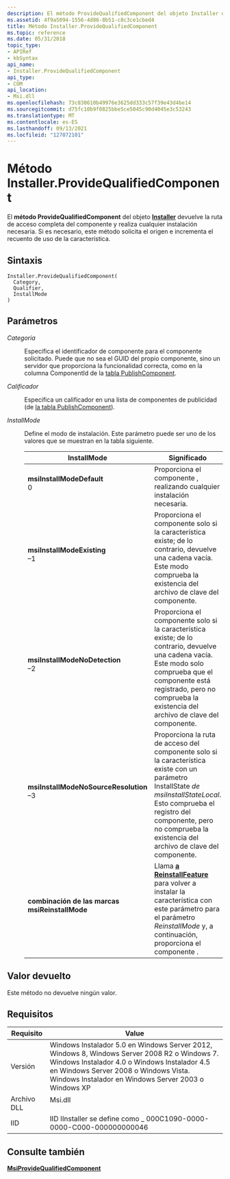 ```yaml
---
description: El método ProvideQualifiedComponent del objeto Installer devuelve la ruta de acceso completa del componente y realiza cualquier instalación necesaria. Si es necesario, este método solicita el origen e incrementa el recuento de uso de la característica.
ms.assetid: 4f9a5094-1556-4d86-8b51-c8c3ce1cbed4
title: Método Installer.ProvideQualifiedComponent
ms.topic: reference
ms.date: 05/31/2018
topic_type:
- APIRef
- kbSyntax
api_name:
- Installer.ProvideQualifiedComponent
api_type:
- COM
api_location:
- Msi.dll
ms.openlocfilehash: 73c830610b49976e3625dd333c57f39e43d4be14
ms.sourcegitcommit: d75fc10b9f0825bbe5ce5045c90d4045e3c53243
ms.translationtype: MT
ms.contentlocale: es-ES
ms.lasthandoff: 09/13/2021
ms.locfileid: "127072101"
---
```

# <a name="installerprovidequalifiedcomponent-method"></a>Método Installer.ProvideQualifiedComponent

El **método ProvideQualifiedComponent** del objeto [**Installer**](installer-object.md) devuelve la ruta de acceso completa del componente y realiza cualquier instalación necesaria. Si es necesario, este método solicita el origen e incrementa el recuento de uso de la característica.

## <a name="syntax"></a>Sintaxis


```JScript
Installer.ProvideQualifiedComponent(
  Category,
  Qualifier,
  InstallMode
)
```



## <a name="parameters"></a>Parámetros

<dl> <dt>

*Categoría* 
</dt> <dd>

Especifica el identificador de componente para el componente solicitado. Puede que no sea el GUID del propio componente, sino un servidor que proporciona la funcionalidad correcta, como en la columna ComponentId de la [tabla PublishComponent](publishcomponent-table.md).

</dd> <dt>

*Calificador* 
</dt> <dd>

Especifica un calificador en una lista de componentes de publicidad (de [la tabla PublishComponent](publishcomponent-table.md)).

</dd> <dt>

*InstallMode* 
</dt> <dd>

Define el modo de instalación. Este parámetro puede ser uno de los valores que se muestran en la tabla siguiente.



| InstallMode                                                                                                                                                                                                                                                                                                                                                         | Significado                                                                                                                                                                                                                             |
|---------------------------------------------------------------------------------------------------------------------------------------------------------------------------------------------------------------------------------------------------------------------------------------------------------------------------------------------------------------------|-------------------------------------------------------------------------------------------------------------------------------------------------------------------------------------------------------------------------------------|
| <span id="msiInstallModeDefault"></span><span id="msiinstallmodedefault"></span><span id="MSIINSTALLMODEDEFAULT"></span><dl> <dt>**msiInstallModeDefault**</dt> <dt>0</dt> </dl>                                                                                 | Proporciona el componente , realizando cualquier instalación necesaria.<br/>                                                                                                                                                           |
| <span id="msiInstallModeExisting"></span><span id="msiinstallmodeexisting"></span><span id="MSIINSTALLMODEEXISTING"></span><dl> <dt>**msiInstallModeExisting**</dt> <dt>–1</dt> </dl>                                                                            | Proporciona el componente solo si la característica existe; de lo contrario, devuelve una cadena vacía. Este modo comprueba la existencia del archivo de clave del componente.<br/>                                                                      |
| <span id="msiInstallModeNoDetection"></span><span id="msiinstallmodenodetection"></span><span id="MSIINSTALLMODENODETECTION"></span><dl> <dt>**msiInstallModeNoDetection**</dt> <dt>–2</dt> </dl>                                                                | Proporciona el componente solo si la característica existe; de lo contrario, devuelve una cadena vacía. Este modo solo comprueba que el componente está registrado, pero no comprueba la existencia del archivo de clave del componente.<br/>              |
| <span id="msiInstallModeNoSourceResolution"></span><span id="msiinstallmodenosourceresolution"></span><span id="MSIINSTALLMODENOSOURCERESOLUTION"></span><dl> <dt>**msiInstallModeNoSourceResolution**</dt> <dt>–3</dt> </dl>                                    | Proporciona la ruta de acceso del componente solo si la característica existe con un parámetro InstallState *de msiInstallStateLocal*. Esto comprueba el registro del componente, pero no comprueba la existencia del archivo de clave del componente.<br/> |
| <span id="combination_of_the_msiReinstallMode_flags"></span><span id="combination_of_the_msireinstallmode_flags"></span><span id="COMBINATION_OF_THE_MSIREINSTALLMODE_FLAGS"></span><dl> <dt>**combinación de las marcas msiReinstallMode**</dt> <dt></dt> </dl> | Llama [**a ReinstallFeature**](installer-reinstallfeature.md) para volver a instalar la característica con este parámetro para el parámetro *ReinstallMode* y, a continuación, proporciona el componente .<br/>                                           |



 

</dd> </dl>

## <a name="return-value"></a>Valor devuelto

Este método no devuelve ningún valor.

## <a name="requirements"></a>Requisitos



| Requisito | Value |
|--------------------|---------------------------------------------------------------------------------------------------------------------------------------------------------------------------------------------------------------------------------------------------------|
| Versión<br/> | Windows Instalador 5.0 en Windows Server 2012, Windows 8, Windows Server 2008 R2 o Windows 7. Windows Instalador 4.0 o Windows Instalador 4.5 en Windows Server 2008 o Windows Vista. Windows Instalador en Windows Server 2003 o Windows XP<br/> |
| Archivo DLL<br/>     | <dl> <dt>Msi.dll</dt> </dl>                                                                                                                                                                      |
| IID<br/>     | IID IInstaller se define como \_ 000C1090-0000-0000-C000-000000000046<br/>                                                                                                                                                                           |



## <a name="see-also"></a>Consulte también

<dl> <dt>

[**MsiProvideQualifiedComponent**](/windows/desktop/api/Msi/nf-msi-msiprovidequalifiedcomponenta)
</dt> </dl>

 

 




